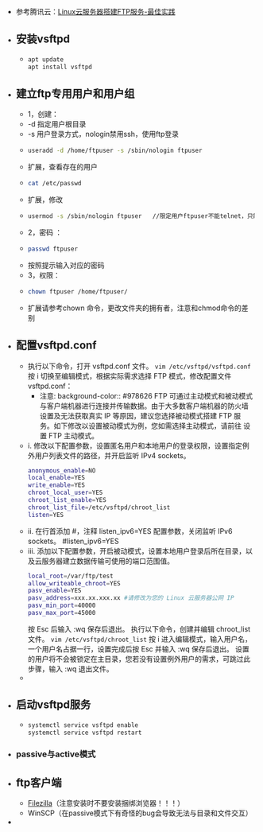 - 参考腾讯云：[Linux云服务器搭建FTP服务-最佳实践](https://cloud.tencent.com/document/product/213/10912)
- ## 安装vsftpd
	- ```bash
	  apt update
	  apt install vsftpd
	  ```
- ## 建立ftp专用用户和用户组
	- 1，创建：
	- -d 指定用户根目录
	- -s 用户登录方式，nologin禁用ssh，使用ftp登录
	- ```bash
	  useradd -d /home/ftpuser -s /sbin/nologin ftpuser
	  ```
	- 扩展，查看存在的用户
	- ```bash
	  cat /etc/passwd
	  ```
	- 扩展，修改
	- ```bash
	  usermod -s /sbin/nologin ftpuser   //限定用户ftpuser不能telnet，只能ftp
	  ```
	- 2，密码 ：
	- ```bash
	  passwd ftpuser
	  ```
	- 按照提示输入对应的密码
	- 3，权限：
	- ```bash
	  chown ftpuser /home/ftpuser/
	  ```
	- 扩展请参考chown 命令，更改文件夹的拥有者，注意和chmod命令的差别
- ## 配置vsftpd.conf
	- 执行以下命令，打开 vsftpd.conf 文件。
	  ```vim /etc/vsftpd/vsftpd.conf```
	  按 i 切换至编辑模式，根据实际需求选择 FTP 模式，修改配置文件 vsftpd.conf：
		- 注意:
		  background-color:: #978626
		  FTP 可通过主动模式和被动模式与客户端机器进行连接并传输数据。由于大多数客户端机器的防火墙设置及无法获取真实 IP 等原因，建议您选择被动模式搭建 FTP 服务。如下修改以设置被动模式为例，您如需选择主动模式，请前往 设置 FTP 主动模式。
	- i. 修改以下配置参数，设置匿名用户和本地用户的登录权限，设置指定例外用户列表文件的路径，并开启监听 IPv4 sockets。
	  ```bash
	  anonymous_enable=NO
	  local_enable=YES
	  write_enable=YES
	  chroot_local_user=YES
	  chroot_list_enable=YES
	  chroot_list_file=/etc/vsftpd/chroot_list
	  listen=YES
	  ```
	- ii. 在行首添加 #，注释 listen_ipv6=YES 配置参数，关闭监听 IPv6 sockets。
	  #listen_ipv6=YES
	- iii. 添加以下配置参数，开启被动模式，设置本地用户登录后所在目录，以及云服务器建立数据传输可使用的端口范围值。
	  ```bash
	  local_root=/var/ftp/test
	  allow_writeable_chroot=YES
	  pasv_enable=YES
	  pasv_address=xxx.xx.xxx.xx #请修改为您的 Linux 云服务器公网 IP
	  pasv_min_port=40000
	  pasv_max_port=45000
	  ```
	  按 Esc 后输入 :wq 保存后退出。
	  执行以下命令，创建并编辑 chroot_list 文件。
	  ```vim /etc/vsftpd/chroot_list```
	  按 i 进入编辑模式，输入用户名，一个用户名占据一行，设置完成后按 Esc 并输入 :wq 保存后退出。
	  设置的用户将不会被锁定在主目录，您若没有设置例外用户的需求，可跳过此步骤，输入 :wq 退出文件。
	-
- ## 启动vsftpd服务
	- ```bash
	  systemctl service vsftpd enable
	  systemctl service vsftpd restart
	  ```
- ### passive与active模式
- ## ftp客户端
	- [Filezilla](https://filezilla-project.org/)（注意安装时不要安装捆绑浏览器！！！）
	- WinSCP（在passive模式下有奇怪的bug会导致无法与目录和文件交互）
-